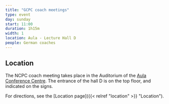 ```yaml
---
title: "GCPC coach meetings"
type: event
day: sunday
start: 11:00
duration: 1h15m
width: 1
location: Aula - Lecture Hall D
people: German coaches
---
```

## Location
The NCPC coach meeting takes place in the Auditorium of the [Aula Conference Centre](https://iamap.tudelft.nl/en/poi/aula-conference-center/).
The entrance of the hall D is on the top floor, and indicated on the signs.

For directions, see the [Location page]({{< relref "location" >}} "Location").
